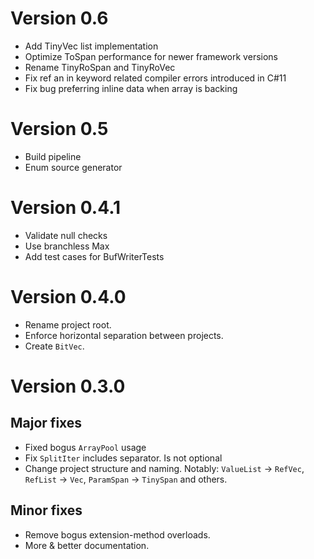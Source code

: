 # Version 0.6

- Add TinyVec list implementation
- Optimize ToSpan performance for newer framework versions
- Rename TinyRoSpan and TinyRoVec
- Fix ref an in keyword related compiler errors introduced in C#11
-	Fix bug preferring inline data when array is backing

# Version 0.5

- Build pipeline
- Enum source generator

# Version 0.4.1

- Validate null checks
- Use branchless Max
- Add test cases for BufWriterTests

# Version 0.4.0

- Rename project root.
- Enforce horizontal separation between projects.
- Create `BitVec`.

# Version 0.3.0

## Major fixes
- Fixed bogus `ArrayPool` usage
- Fix `SplitIter` includes separator. Is not optional
- Change project structure and naming. Notably: `ValueList` → `RefVec`, `RefList` → `Vec`, `ParamSpan` → `TinySpan` and others.

## Minor fixes
- Remove bogus extension-method overloads.
- More & better documentation.

